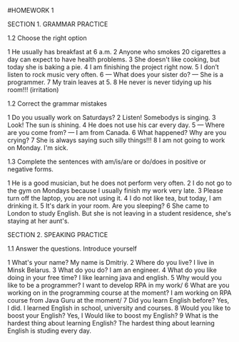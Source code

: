 #HOMEWORK 1

SECTION 1. GRAMMAR PRACTICE

1.2  Choose the right option

1 He usually has breakfast at 6 a.m.
2 Anyone who smokes 20 cigarettes a day can expect to have health problems.
3 She doesn't like cooking, but today she is baking a pie.
4 I am finishing the project right now.
5 I don’t listen to rock music very often.
6 — What does your sister do?
— She is a programmer.
7 My train leaves at 5.
8 He never is never tidying up his room!!! (irritation)


1.2 Correct the grammar mistakes 

1 Do you usually work on Saturdays?
2 Listen! Somebodys is singing.
3 Look! The sun is shining.
4 He does not use his car every day.
5 — Where are you come from?
— I am from Canada.
6 What happened? Why are you crying?
7 She is always saying such silly things!!! 
8 I am not going to work on Monday. I'm sick. 

1.3 Complete the sentences with am/is/are or do/does in positive or negative forms.

1 He is a good musician, but he does not perform very often.
2 I do not go to the gym on Mondays because I usually finish my work very late.
3 Please turn off the laptop, you are not using it.
4 I do not like tea, but today, I am drinking it.
5 It's dark in your room. Are you sleeping?
6 She came to London to study English. But she is not leaving in a student residence, she's staying at her aunt's. 

SECTION 2. SPEAKING PRACTICE

1.1  Answer the questions. Introduce yourself

1 What's your name? 
  My name is Dmitriy.
2 Where do you live?
  I live in Minsk Belarus.
3 What do you do?
  I am an engineer.
4 What do you like doing in your free time?
  I like learning java and english.
5 Why would you like to be a programmer?
  I want to develop RPA in my work/
6 What are you working on in the programming course at the moment?
  I am working on RPA course from Java Guru at the moment/ 
7 Did you learn English before?
  Yes, I did. I learned English in school, university and courses.
8 Would you like to boost your English?
  Yes, I Would like to boost my English?
9 What is the hardest thing about learning English?
  The hardest thing about learning English is studing every day.
